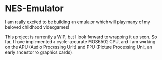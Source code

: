 # NES-Emulator

I am really excited to be building an emulator which will play many of my beloved childhood videogames!

This project is currently a WIP, but I look forward to wrapping it up soon. So far, I have implemented a cycle-accurate MOS6502 CPU, and I am working on the APU (Audio Processing Unit) and PPU (Picture Processing Unit, an early ancestor to graphics cards). 
